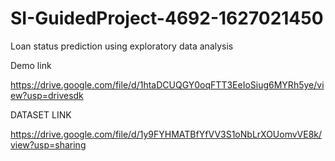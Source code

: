 # SI-GuidedProject-4692-1627021450

Loan status prediction using exploratory data analysis

Demo link

https://drive.google.com/file/d/1htaDCUQGY0oqFTT3EeIoSiug6MYRh5ye/view?usp=drivesdk

DATASET LINK

https://drive.google.com/file/d/1y9FYHMATBfYfVV3S1oNbLrXOUomvVE8k/view?usp=sharing
